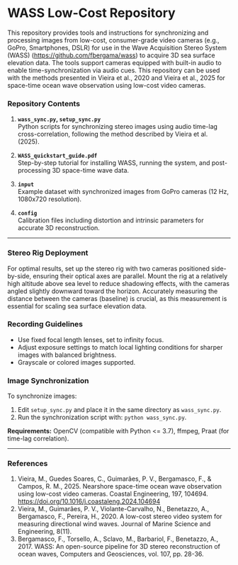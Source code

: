 # WASS Low-Cost Repository

This repository provides tools and instructions for synchronizing and processing images from low-cost, consumer-grade video cameras (e.g., GoPro, Smartphones, DSLR) for use in the Wave Acquisition Stereo System (WASS) (https://github.com/fbergama/wass) to acquire 3D sea surface elevation data. The tools support cameras equipped with built-in audio to enable time-synchronization via audio cues. 
This repository can be used with the methods presented in Vieira et al., 2020 and Vieira et al., 2025 for space-time ocean wave observation using low-cost video cameras.

### Repository Contents
1. **`wass_sync.py`, `setup_sync.py`**  
   Python scripts for synchronizing stereo images using audio time-lag cross-correlation, following the method described by Vieira et al. (2025).
   
2. **`WASS_quickstart_guide.pdf`**  
   Step-by-step tutorial for installing WASS, running the system, and post-processing 3D space-time wave data.
   
3. **`input`**  
   Example dataset with synchronized images from GoPro cameras (12 Hz, 1080x720 resolution).
   
4. **`config`**  
   Calibration files including distortion and intrinsic parameters for accurate 3D reconstruction.


---

### Stereo Rig Deployment
For optimal results, set up the stereo rig with two cameras positioned side-by-side, ensuring their optical axes are parallel. Mount the rig at a relatively high altitude above sea level to reduce shadowing effects, with the cameras angled slightly downward toward the horizon. Accurately measuring the distance between the cameras (baseline) is crucial, as this measurement is essential for scaling sea surface elevation data.

### Recording Guidelines
- Use fixed focal length lenses, set to infinity focus.
- Adjust exposure settings to match local lighting conditions for sharper images with balanced brightness.
- Grayscale or colored images supported. 

### Image Synchronization
To synchronize images:
1. Edit `setup_sync.py` and place it in the same directory as `wass_sync.py`.
2. Run the synchronization script with: `python wass_sync.py`.

**Requirements:** OpenCV (compatible with Python <= 3.7), ffmpeg, Praat (for time-lag correlation).

---


### References
1. Vieira, M., Guedes Soares, C., Guimarães, P. V., Bergamasco, F., & Campos, R. M., 2025. Nearshore space-time ocean wave observation using low-cost video cameras. Coastal Engineering, 197, 104694. https://doi.org/10.1016/j.coastaleng.2024.104694
2.  Vieira, M., Guimarães, P. V., Violante-Carvalho, N., Benetazzo, A., Bergamasco, F., Pereira, H., 2020. A low-cost stereo video system for measuring directional wind waves. Journal of Marine Science and Engineering, 8(11).
3. Bergamasco, F., Torsello, A., Sclavo, M., Barbariol, F., Benetazzo, A., 2017. WASS: An open-source pipeline for 3D stereo reconstruction of ocean waves, Computers and Geosciences, vol. 107, pp. 28-36.



